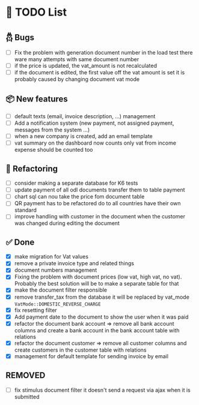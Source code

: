 # 🧠 TODO List

## 𓆣 Bugs

- [ ] Fix the problem with generation document number in the load test there ware many attempts with same document
  number
- [ ] if the price is updated, the vat_amount is not recalculated
- [ ] if the document is edited, the first value off the vat amount is set it is probably caused by changing document
  vat mode

## 📦 New features

- [ ] default texts (email, invoice description, ...) management
- [ ] Add a notification system (new payment, not assigned payment, messages from the system ...)
- [ ] when a new company is created, add an email template
- [ ] vat summary on the dashboard now counts only vat from income expense should be counted too

## 🔧 Refactoring

- [ ] consider making a separate database for K6 tests
- [ ] update payment of all odl documents transfer them to table payment
- [ ] chart sql can nou take the price fom document table
- [ ] QR payment has to be refactored do to all countries have their own standard
- [ ] improve handling with customer in the document when the customer was changed during editing the document

## ✅ Done

- [x] make migration for Vat values
- [x] remove a private invoice type and related things
- [x] document numbers management
- [x] Fixing the problem with document prices (low vat, high vat, no vat). Probably the best solution will be to make a
  separate table for that
- [x] make the document filter responsible
- [x] remove transfer_tax from the database it will be replaced by vat_mode ``VatMode::DOMESTIC_REVERSE_CHARGE``
- [x] fix resetting filter
- [x] Add payment date to the document to show the user when it was paid
- [x] refactor the document bank account ⇒ remove all bank account columns and create a bank account in the bank account
  table with relations
- [x] refactor the document customer ⇒ remove all customer columns and create customers in the customer table with
  relations
- [x] management for default template for sending invoice by email

## REMOVED

- [ ] fix stimulus document filter it doesn't send a request via ajax when it is submitted